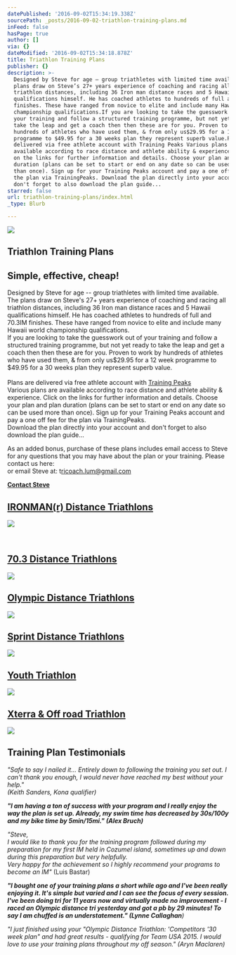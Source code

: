 ```yaml
---
datePublished: '2016-09-02T15:34:19.338Z'
sourcePath: _posts/2016-09-02-triathlon-training-plans.md
inFeed: false
hasPage: true
author: []
via: {}
dateModified: '2016-09-02T15:34:18.878Z'
title: Triathlon Training Plans
publisher: {}
description: >-
  Designed by Steve for age – group triathletes with limited time available. The
  plans draw on Steve’s 27+ years experience of coaching and racing all
  triathlon distances, including 36 Iron man distance races and 5 Hawaii
  qualifications himself. He has coached athletes to hundreds of full and 70.3IM
  finishes. These have ranged from novice to elite and include many Hawaii world
  championship qualifications.If you are looking to take the guesswork out of
  your training and follow a structured training programme, but not yet ready to
  take the leap and get a coach then then these are for you. Proven to work by
  hundreds of athletes who have used them, & from only us$29.95 for a 12 week
  programme to $49.95 for a 30 weeks plan they represent superb value.​Plans are
  delivered via free athlete account with Training Peaks ​Various plans are
  available according to race distance and athlete ability & experience. Click
  on the links for further information and details. Choose your plan and plan
  duration (plans can be set to start or end on any date so can be used more
  than once). Sign up for your Training Peaks account and pay a one off fee for
  the plan via TrainingPeaks. Download the plan directly into your account and
  don't forget to also download the plan guide...
starred: false
url: triathlon-training-plans/index.html
_type: Blurb

---
```

![](https://the-grid-user-content.s3-us-west-2.amazonaws.com/745fd27d-66e7-4e88-96e0-a078c0c4dd0b.jpg)

## Triathlon Training Plans

## Simple, effective, cheap!

Designed by Steve for age -- group triathletes with limited time available. The plans draw on Steve's 27+ years experience of coaching and racing all triathlon distances, including 36 Iron man distance races and 5 Hawaii qualifications himself. He has coached athletes to hundreds of full and 70.3IM finishes. These have ranged from novice to elite and include many Hawaii world championship qualifications.  
If you are looking to take the guesswork out of your training and follow a structured training programme, but not yet ready to take the leap and get a coach then then these are for you. Proven to work by hundreds of athletes who have used them, & from only us$29.95 for a 12 week programme to $49.95 for a 30 weeks plan they represent superb value.  
​  
Plans are delivered via free athlete account with [Training Peaks ][0]  
[​][0]Various plans are available according to race distance and athlete ability & experience. Click on the links for further information and details. Choose your plan and plan duration (plans can be set to start or end on any date so can be used more than once). Sign up for your Training Peaks account and pay a one off fee for the plan via TrainingPeaks.   
Download the plan directly into your account and don't forget to also download the plan guide...

As an added bonus, purchase of these plans includes email access to Steve for any questions that you may have about the plan or your training. Please contact us here:  
or email Steve at: t[ricoach.lum@gmail.com][1]

**[Contact Steve][2]**

## ​[IRONMAN(r) Distance Triathlons][3]
![](https://the-grid-user-content.s3-us-west-2.amazonaws.com/9576a5b3-fa64-464e-bf69-8143f1fe4ecd.jpg)

​

## [70.3 Distance Triathlons][4]
![](https://the-grid-user-content.s3-us-west-2.amazonaws.com/c3819cac-f3e4-472b-aeaf-3005ccebefcf.jpg)

## ​[Olympic Distance Triathlons][5]
![](https://the-grid-user-content.s3-us-west-2.amazonaws.com/d1a1bd40-640c-4995-a737-fefb87341e81.jpg)

## [Sprint Distance Triathlons][6]
![](https://the-grid-user-content.s3-us-west-2.amazonaws.com/7fc54ca2-634c-4b7a-9ccd-ef6572a5c4b6.jpg)

## [Youth Triathlon][7]
![](https://the-grid-user-content.s3-us-west-2.amazonaws.com/ea478e39-4783-4742-adc5-039972a53838.jpg)

## [Xterra & Off road Triathlon][8]
![](https://the-grid-user-content.s3-us-west-2.amazonaws.com/95a66f6f-680d-4f49-9f1d-b69e283c8e23.jpg)

## Training Plan Testimonials

_"Safe to say I nailed it... Entirely down to following the training you set out. I can't thank you enough, I would never have reached my best without your help."_  
_(Keith Sanders, Kona qualifier)_

_**"I am having a ton of success with your program and I really enjoy the way the plan is set up. Already, my swim time has decreased by 30s/100y and my bike time by 5min/15mi." (Alex Bruch)**_

_"Steve,_  
_I would like to thank you for the training program followed during my preparation for my first IM held in Cozumel island, sometimes up and down during this preparation but very helpfully._  
_Very happy for the achievement so I highly recommend your programs to become an IM"_ (Luis Bastar)

_**"I bought one of your training plans a short while ago and I've been really enjoying it. It's simple but varied and I can see the focus of every session. I've been doing tri for 11 years now and virtually made no improvement - I raced an Olympic distance tri yesterday and got a pb by 29 minutes! To say I am chuffed is an understatement." (Lynne Callaghan**)_

_"I just finished using your "Olympic Distance Triathlon: 'Competitors '30 week plan" and had great results - qualifying for Team USA 2015\. I would love to use your training plans throughout my off season." (Aryn Maclaren)_

[0]: http://home.trainingpeaks.com/
[1]: mailto:tricoach.lum@gmail.com
[2]: http://www.stevelumleytriathlon.com/contact.html
[3]: https://home.trainingpeaks.com/products/trainingplans/lookupname.aspx?lookup=Steve%20Lumley%20Ironman%20%20plans
[4]: https://home.trainingpeaks.com/products/trainingplans/lookupname.aspx?lookup=Steve%20Lumley%2070.3%20plans
[5]: https://home.trainingpeaks.com/products/trainingplans/lookupname.aspx?lookup=Steve%20Lumley%20Olympic%20Distance%20plans
[6]: https://home.trainingpeaks.com/products/trainingplans/lookupname.aspx?lookup=Steve%20Lumley%20Sprint%20Distance%20Novice
[7]: https://home.trainingpeaks.com/products/trainingplans/lookupname.aspx?lookup=Youth%20and%20Junior%20Plans
[8]: https://home.trainingpeaks.com/products/trainingplans/lookupname.aspx?lookup=Steve%20Lumley%20Xterra%20&%20Cross%20Tri%20Plans